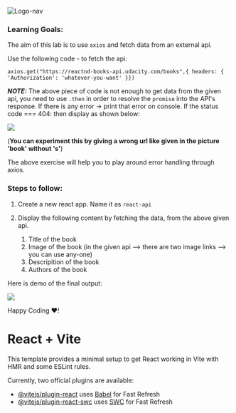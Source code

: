 ![Logo-nav](https://s3.ap-south-1.amazonaws.com/kalvi-education.github.io/front-end-web-development/Kalvium-Logo.png)


### Learning Goals:

The aim of this lab is to use `axios` and fetch data from an external api.

Use the following code - to fetch the api:

`axios.get("https://reactnd-books-api.udacity.com/books",{ headers: { 'Authorization': 'whatever-you-want' }})`

***NOTE:*** The above piece of code is not enough to get data from the given api, you need to use `.then` in order to resolve the `promise` into the API's response.
If there is any error -> print that error on console.
If the status code === 404: then display as shown below:

![](https://s3.ap-south-1.amazonaws.com/kalvi-education.github.io/front-end-web-development/react-api-error-ss.png)

(**You can experiment this by giving a wrong url like given in the picture 'book' without 's'**)

The above exercise will help you to play around error handling through axios.


### Steps to follow:

1. Create a new react app. Name it as `react-api`
2. Display the following content by fetching the data, from the above given api.

    1. Title of the book
    2. Image of the book (in the given api --> there are two image links --> you can use any-one)
    3. Descripition of the book
    4. Authors of the book

Here is demo of the final output:

![](https://s3.ap-south-1.amazonaws.com/kalvi-education.github.io/front-end-web-development/react-api-books.gif)

Happy Coding ❤️!

# React + Vite

This template provides a minimal setup to get React working in Vite with HMR and some ESLint rules.

Currently, two official plugins are available:

- [@vitejs/plugin-react](https://github.com/vitejs/vite-plugin-react/blob/main/packages/plugin-react/README.md) uses [Babel](https://babeljs.io/) for Fast Refresh
- [@vitejs/plugin-react-swc](https://github.com/vitejs/vite-plugin-react-swc) uses [SWC](https://swc.rs/) for Fast Refresh
